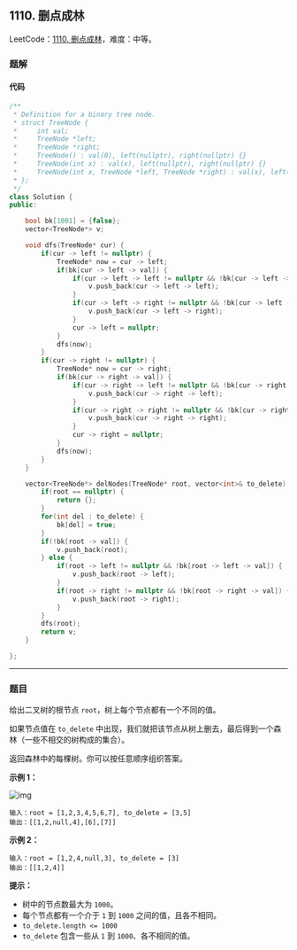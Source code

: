 ## 1110. 删点成林

LeetCode：[1110. 删点成林](https://leetcode.cn/problems/delete-nodes-and-return-forest/)，难度：中等。

### 题解

#### 代码

```c++
/**
 * Definition for a binary tree node.
 * struct TreeNode {
 *     int val;
 *     TreeNode *left;
 *     TreeNode *right;
 *     TreeNode() : val(0), left(nullptr), right(nullptr) {}
 *     TreeNode(int x) : val(x), left(nullptr), right(nullptr) {}
 *     TreeNode(int x, TreeNode *left, TreeNode *right) : val(x), left(left), right(right) {}
 * };
 */
class Solution {
public:

    bool bk[1001] = {false};
    vector<TreeNode*> v;

    void dfs(TreeNode* cur) {
        if(cur -> left != nullptr) {
            TreeNode* now = cur -> left;
            if(bk[cur -> left -> val]) {
                if(cur -> left -> left != nullptr && !bk[cur -> left -> left -> val]) {
                    v.push_back(cur -> left -> left);
                }
                if(cur -> left -> right != nullptr && !bk[cur -> left -> right -> val]) {
                    v.push_back(cur -> left -> right);
                }
                cur -> left = nullptr;
            }
            dfs(now);
        }
        if(cur -> right != nullptr) {
            TreeNode* now = cur -> right;
            if(bk[cur -> right -> val]) {
                if(cur -> right -> left != nullptr && !bk[cur -> right -> left -> val]) {
                    v.push_back(cur -> right -> left);
                }
                if(cur -> right -> right != nullptr && !bk[cur -> right -> right -> val]) {
                    v.push_back(cur -> right -> right);
                }
                cur -> right = nullptr;
            }
            dfs(now);
        }
    }

    vector<TreeNode*> delNodes(TreeNode* root, vector<int>& to_delete) {
        if(root == nullptr) {
            return {};
        }
        for(int del : to_delete) {
            bk[del] = true;
        }
        if(!bk[root -> val]) {
            v.push_back(root);
        } else {
            if(root -> left != nullptr && !bk[root -> left -> val]) {
                v.push_back(root -> left);
            }
            if(root -> right != nullptr && !bk[root -> right -> val]) {
                v.push_back(root -> right);
            }
        }
        dfs(root);
        return v;
    }

};
```



---



### 题目

给出二叉树的根节点 `root`，树上每个节点都有一个不同的值。

如果节点值在 `to_delete` 中出现，我们就把该节点从树上删去，最后得到一个森林（一些不相交的树构成的集合）。

返回森林中的每棵树。你可以按任意顺序组织答案。

 

**示例 1：**

![img](https://gitee.com/xwl66/leetcode/raw/master/image/1110-screen-shot-2019-07-01-at-53836-pm.png)

```
输入：root = [1,2,3,4,5,6,7], to_delete = [3,5]
输出：[[1,2,null,4],[6],[7]]
```

**示例 2：**

```
输入：root = [1,2,4,null,3], to_delete = [3]
输出：[[1,2,4]]
```

 

**提示：**

- 树中的节点数最大为 `1000`。
- 每个节点都有一个介于 `1` 到 `1000` 之间的值，且各不相同。
- `to_delete.length <= 1000`
- `to_delete` 包含一些从 `1` 到 `1000`、各不相同的值。



